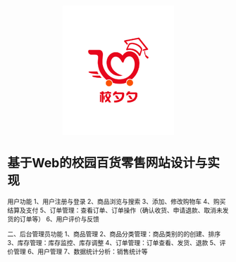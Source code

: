 <div style="text-align:center">
	<img width="50%" src="./uploads/icon/favicon.png" alt="icon"/>
</div>

# 基于Web的校园百货零售网站设计与实现

用户功能
1、用户注册与登录
2、商品浏览与搜索
3、添加、修改购物车
4、购买结算及支付
5、订单管理：查看订单、订单操作（确认收货、申请退款、取消未发货的订单等）
6、用户评价与反馈

二、后台管理员功能
1、商品管理
2、商品分类管理：商品类别的的创建、排序
3、库存管理：库存监控、库存调整
4、订单管理：订单查看、发货、退款
5、评价管理
6、用户管理
7、数据统计分析：销售统计等